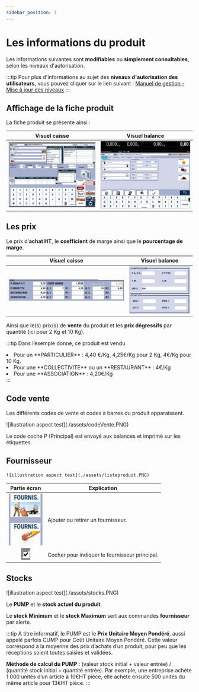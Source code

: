 ```yaml
---
sidebar_position: 1
---
```


# Les informations du produit

Les informations suivantes sont **modifiables** ou **simplement consultables**, selon les niveaux d'autorisation. 

:::tip
Pour plus d'informations au sujet des **niveaux d'autorisation des utilisateurs**, vous pouvez cliquer sur le lien suivant : [Manuel de gestion - Mise à jour des niveaux](https://aide.seg2inov.fr/docs/manuel-gestion/gestion-utilisateurs/maj-niveaux/)
:::

## Affichage de la fiche produit

La fiche produit se présente ainsi : 

| Visuel caisse | Visuel balance |
|:-----------:|:-----------:|
|![illustration aspect test](./assets/fichecaisse.PNG) | ![illustration aspect test](./assets/fichebalance.PNG)   |

## Les prix

Le prix d’**achat HT**, le **coefficient** de marge ainsi que le **pourcentage de marge**.


| Visuel caisse | Visuel balance |
|:-----------:|:-----------:|
|![illustration aspect test](./assets/selection.PNG) | ![illustration aspect test](./assets/prixbalance.PNG)   |

Ainsi que le(s) prix(s) de **vente** du produit et les **prix dégressifs** par quantité (ici pour 2 Kg et 10 Kg).

:::tip
Dans l’exemple donné, ce produit est vendu
<li>Pour un **PARTICULIER** : 4,40 €/Kg, 4,25€/Kg pour 2 Kg, 4€/Kg pour 10 Kg.</li>
<li>Pour une **COLLECTIVITE** ou un **RESTAURANT** : 4€/Kg</li>
<li>Pour une **ASSOCIATION** : 4,20€/Kg </li>
:::

## Code vente

Les différents codes de vente et codes à barres du produit apparaissent. 

<div className="contenaireImg">
    ![illustration aspect test](./assets/codeVente.PNG)
</div>

Le code coché P (Principal) est envoyé aux balances et imprimé sur les étiquettes.

## Fournisseur
    ![illustration aspect test](./assets/listeproduit.PNG)


| Partie écran       | Explication | 
|:-----------:|----|
| ![illustration aspect test](./assets/fournisseru.PNG)    |  Ajouter ou retirer un fournisseur. |
| ![illustration aspect test](./assets/coche.PNG) |  Cocher pour indiquer le fournisseur principal. |


## Stocks

<div className="contenaireImg">
    ![illustration aspect test](./assets/stocks.PNG)
</div>

Le **PUMP** et le **stock actuel du produit**.


Le **stock Minimum** et le **stock Maximum** sert aux commandes **fournisseur** par alerte.


:::tip
A titre informatif, le PUMP est le **Prix Unitaire Moyen Pondéré**, aussi appelé parfois CUMP pour Coût Unitaire Moyen Pondéré. Cette valeur correspond à la moyenne des prix d’achats d’un produit, pour peu que les réceptions soient toutes saisies et validées.



**Méthode de calcul du PUMP :** (valeur stock initial + valeur entrée) / (quantité stock initial + quantité entrée).
Par exemple, une entreprise achète 1 000 unités d’un article à 10€HT pièce, elle achète ensuite 500 unités du même article pour 13€HT pièce.
:::